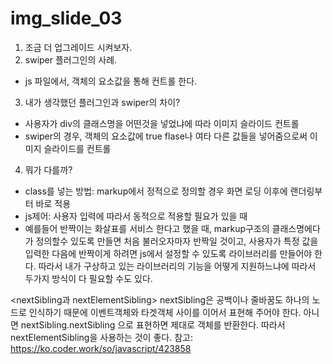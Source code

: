  # img_slide_03
 1. 조금 더 업그레이드 시켜보자.
 2. swiper 플러그인의 사례.
  - js 파일에서, 객체의 요소값을 통해 컨트롤 한다.
 3. 내가 생각했던 플러그인과 swiper의 차이?
  - 사용자가 div의 클래스명을 어떤것을 넣었냐에 따라 이미지 슬라이드 컨트롤
  - swiper의 경우, 객체의 요소값에 true flase나 여타 다른 값들을 넣어줌으로써 이미지 슬라이드를 컨트롤
 4. 뭐가 다를까?
  - class를 넣는 방법: markup에서 정적으로 정의할 경우 화면 로딩 이후에  랜더링부터 바로 적용
  - js제어: 사용자 입력에 따라서 동적으로 적용할 필요가 있을 때
  - 예를들어 반짝이는 화살표를 서비스 한다고 했을 때, markup구조의 클래스명에다가 정의할수 있도록 만들면 처음 불러오자마자 반짝일 것이고,
    사용자가 특정 값을 입력한 다음에 반짝이게 하려면 js에서 설정할 수 있도록 라이브러리를 만들어야 한다.
    따라서 내가 구상하고 있는 라이브러리의 기능을 어떻게 지원하느냐에 따라서 두가지 방식이 다 필요할 수도 있다.


<nextSibling과 nextElementSibling>
nextSibling은 공백이나 줄바꿈도 하나의 노드로 인식하기 때문에 이벤트객체와 타겟객체 사이를 이어서 표현해 주어야 한다.
아니면 nextSibling.nextSibling 으로 표현하면 제대로 객체를 반환한다. 
따라서 nextElementSibling을 사용하는 것이 좋다.
참고: https://ko.coder.work/so/javascript/423858